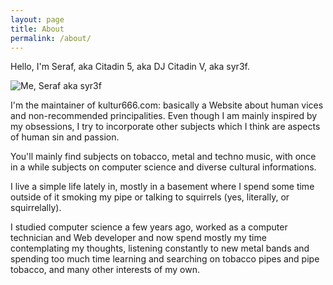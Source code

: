 ```yaml
---
layout: page
title: About
permalink: /about/
---
```


Hello, I'm Seraf, aka Citadin 5, aka DJ Citadin V, aka syr3f.

![Me, Seraf aka syr3f](../assets/images/comicwebcam-photo1-reversed.jpeg)

I'm the maintainer of kultur666.com: basically a Website about human vices and non-recommended principalities. Even though I am mainly inspired by my obsessions, I try to incorporate other subjects which I think are aspects of human sin and passion.

You'll mainly find subjects on tobacco, metal and techno music, with once in a while subjects on computer science and diverse cultural informations.

I live a simple life lately in, mostly in a basement where I spend some time outside of it smoking my pipe or talking to squirrels (yes, literally, or squirrelally).

I studied computer science a few years ago, worked as a computer technician and Web developer and now spend mostly my time contemplating my thoughts, listening constantly to new metal bands and spending too much time learning and searching on tobacco pipes and pipe tobacco, and many other interests of my own.
